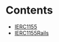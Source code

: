 

# Contents
- [IERC1155](IERC1155.sol/interface.IERC1155.md)
- [IERC1155Rails](IERC1155Rails.sol/interface.IERC1155Rails.md)
